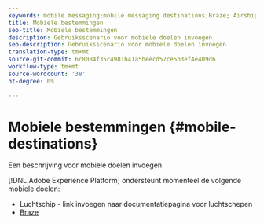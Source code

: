 ```yaml
---
keywords: mobile messaging;mobile messaging destinations;Braze; Airship
title: Mobiele bestemmingen
seo-title: Mobiele bestemmingen
description: Gebruiksscenario voor mobiele doelen invoegen
seo-description: Gebruiksscenario voor mobiele doelen invoegen
translation-type: tm+mt
source-git-commit: 6c8084f35c4981b41a5beecd57ce5b3ef4e409d6
workflow-type: tm+mt
source-wordcount: '38'
ht-degree: 0%

---
```



# Mobiele bestemmingen {#mobile-destinations}

Een beschrijving voor mobiele doelen invoegen

[!DNL Adobe Experience Platform] ondersteunt momenteel de volgende mobiele doelen:

* Luchtschip - link invoegen naar documentatiepagina voor luchtschepen
* [Braze](braze-destination.md)